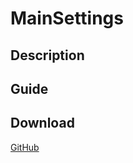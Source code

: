 # MainSettings
## Description
## Guide
## Download
[GitHub](https://github.com/MainPlay-YT/MainScripts-Automate/raw/main/Example/Releases/!Latest/Example.flo)